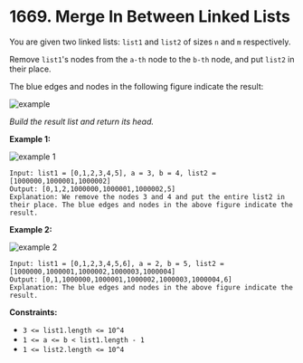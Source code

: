 # 1669. Merge In Between Linked Lists

You are given two linked lists: `list1` and `list2` of sizes `n` and `m` respectively.

Remove `list1`'s nodes from the `a-th` node to the `b-th` node, and put `list2` in their place.

The blue edges and nodes in the following figure indicate the result:

![example](https://assets.leetcode.com/uploads/2020/11/05/fig1.png)

*Build the result list and return its head.*

**Example 1:**

![example 1](https://assets.leetcode.com/uploads/2020/11/05/merge_linked_list_ex1.png)

```()
Input: list1 = [0,1,2,3,4,5], a = 3, b = 4, list2 = [1000000,1000001,1000002]
Output: [0,1,2,1000000,1000001,1000002,5]
Explanation: We remove the nodes 3 and 4 and put the entire list2 in their place. The blue edges and nodes in the above figure indicate the result.
```

**Example 2:**

![example 2](https://assets.leetcode.com/uploads/2020/11/05/merge_linked_list_ex2.png)

```()
Input: list1 = [0,1,2,3,4,5,6], a = 2, b = 5, list2 = [1000000,1000001,1000002,1000003,1000004]
Output: [0,1,1000000,1000001,1000002,1000003,1000004,6]
Explanation: The blue edges and nodes in the above figure indicate the result.
```

**Constraints:**

- `3 <= list1.length <= 10^4`
- `1 <= a <= b < list1.length - 1`
- `1 <= list2.length <= 10^4`
